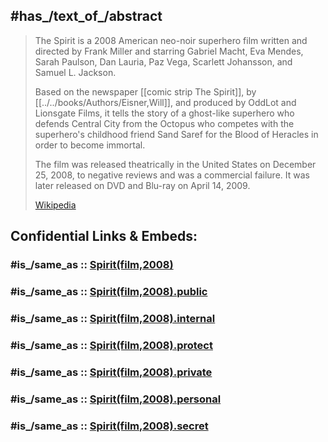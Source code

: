 
## #has_/text_of_/abstract 

> The Spirit is a 2008 American neo-noir superhero film written and directed by Frank Miller 
> and starring Gabriel Macht, Eva Mendes, Sarah Paulson, Dan Lauria, Paz Vega, Scarlett Johansson, 
> and Samuel L. Jackson. 
> 
> Based on the newspaper [[comic strip The Spirit]], by [[../../books/Authors/Eisner,Will]], 
> and produced by OddLot and Lionsgate Films, 
> it tells the story of a ghost-like superhero who defends Central City from the Octopus 
> who competes with the superhero's childhood friend Sand Saref 
> for the Blood of Heracles in order to become immortal.
>
> The film was released theatrically in the United States on December 25, 2008, 
> to negative reviews and was a commercial failure. 
> It was later released on DVD and Blu-ray on April 14, 2009.
>
> [Wikipedia](https://en.wikipedia.org/wiki/The%20Spirit%20(2008%20film))


## Confidential Links & Embeds: 

### #is_/same_as :: [Spirit(film,2008)](/_Standards/Society/Communication/Media/Movie/Movie-Genre/Fantasy-Movie/Spirit(film,2008).md) 

### #is_/same_as :: [Spirit(film,2008).public](/_public/Society/Communication/Media/Movie/Movie-Genre/Fantasy-Movie/Spirit(film,2008).public.md) 

### #is_/same_as :: [Spirit(film,2008).internal](/_internal/Society/Communication/Media/Movie/Movie-Genre/Fantasy-Movie/Spirit(film,2008).internal.md) 

### #is_/same_as :: [Spirit(film,2008).protect](/_protect/Society/Communication/Media/Movie/Movie-Genre/Fantasy-Movie/Spirit(film,2008).protect.md) 

### #is_/same_as :: [Spirit(film,2008).private](/_private/Society/Communication/Media/Movie/Movie-Genre/Fantasy-Movie/Spirit(film,2008).private.md) 

### #is_/same_as :: [Spirit(film,2008).personal](/_personal/Society/Communication/Media/Movie/Movie-Genre/Fantasy-Movie/Spirit(film,2008).personal.md) 

### #is_/same_as :: [Spirit(film,2008).secret](/_secret/Society/Communication/Media/Movie/Movie-Genre/Fantasy-Movie/Spirit(film,2008).secret.md)

